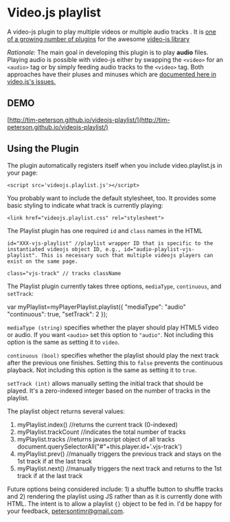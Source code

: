 Video.js playlist
===================
A video-js plugin to play multiple videos or multiple audio tracks . It is [one of a growing number of plugins](https://github.com/videojs/video.js/wiki/Plugins) for the awesome [video-js library](https://github.com/videojs/video.js)

*Rationale:* The main goal in developing this plugin is to play **audio** files. Playing audio is possible with video-js either by swapping the ```<video>``` for an ```<audio>``` tag or by simply feeding audio tracks to the ```<video>``` tag. Both approaches have their pluses and minuses which are [documented here in video.js's issues.](https://github.com/videojs/video.js/issues/537?source=cc)

DEMO
----------------
[http://tim-peterson.github.io/videojs-playlist/](http://tim-peterson.github.io/videojs-playlist/)


Using the Plugin
----------------
The plugin automatically registers itself when you include video.playlist.js in your page:

    <script src='videojs.playlist.js'></script>

You probably want to include the default stylesheet, too. It provides some basic styling to indicate what track is currently playing:

    <link href="videojs.playlist.css" rel="stylesheet">

The Playlist plugin has one required ```id``` and ```class``` names in the HTML

    id="XXX-vjs-playlist" //playlist wrapper ID that is specific to the instantiated videojs object ID, e.g., id="audio-playlist-vjs-playlist". This is necessary such that multiple videojs players can exist on the same page.

    class="vjs-track" // tracks className 

The Playlist plugin currently takes three options, ```mediaType```, ```continuous```, and ```setTrack```:

var myPlaylist=myPlayerPlaylist.playlist({
      "mediaType": "audio"	
      "continuous": true,
      "setTrack": 2
    });

```mediaType (string)```  specifies whether the player should play HTML5 video or audio. If you want ```<audio>``` set this option to ```"audio"```. Not including this option is the same as setting it to ```video```.

```continuous (bool)```  specifies whether the playlist should play the next track after the previous one finishes. Setting this to ```false``` prevents the continuous playback. Not including this option is the same as setting it to ```true```.

```setTrack (int)```  allows manually setting the initial track that should be played. It's a zero-indexed integer based on the number of tracks in the playlist.

The playlist object returns several values:

1. myPlaylist.index() //returns the current track (0-indexed)
2. myPlaylist.trackCount //indicates the total number of tracks 
3. myPlaylist.tracks //returns javascript object of all tracks document.querySelectorAll("#"+this.player.id+'.vjs-track')
4. myPlaylist.prev() //manually triggers the previous track and stays on the 1st track if at the last track
5. myPlaylist.next() //manually triggers the next track and returns to the 1st track if at the last track

Future options being considered include: 1) a shuffle button to shuffle tracks and 2) rendering the playlist using JS rather than as it is currently done with HTML. The intent is to allow a playlist ```{}``` object to be fed in. I'd be happy for your feedback, petersontimr@gmail.com.


